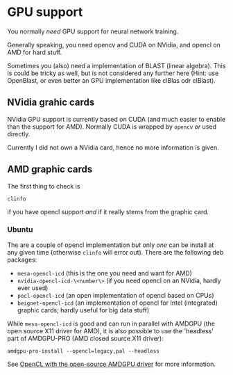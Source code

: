 # GPU support

You normally _need_ GPU support for neural network training. 

Generally speaking, you need opencv and CUDA on NVidia, and opencl on AMD for hard stuff.

Sometimes you (also) need a implementation of BLAST (linear algebra). This is could be tricky as well, but is not 
considered any further here (Hint: use OpenBlast, or even better an GPU implementation like clBlas odr clBlast).

## NVidia grahic cards

NVidia GPU support is currently based on CUDA (and much easier to enable than the support for AMD). Normally 
CUDA is wrapped by `opencv` _or_ used directly.

Currently I did not own a NVidia card, hence no more information is given.

## AMD graphic cards

The first thing to check is

```
clinfo
```

if you have opencl support _and_ if it really stems from the graphic card.  

### Ubuntu

The are a couple of opencl implementation _but_ only *one* can be install at any given time (otherwise `clinfo` will
error out). There are the following deb packages:

* `mesa-opencl-icd` (this is the one you need and want for AMD)
* `nvidia-opencl-icd-\<number\>` (if you need opencl on an NVidia, hardly ever used)
* `pocl-opencl-icd` (an open implementation of opencl based on CPUs)
* `beignet-opencl-icd` (an implementation of opencl for Intel (integrated) graphic cards; 
  hardly useful for big data stuff)
  
While `mesa-opencl-icd` is good and can run in parallel with AMDGPU (the open source X11 driver for AMD), it is also
possible to use the 'headless' part of AMDGPU-PRO (AMD closed source X11 driver):

```
amdgpu-pro-install --opencl=legacy,pal --headless
```

See [OpenCL with the open-source AMDGPU driver](https://math.dartmouth.edu/~sarunas/amdgpu.html) for more information.


